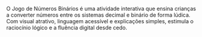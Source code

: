 O Jogo de Números Binários é uma atividade interativa que ensina crianças a converter números entre os sistemas decimal e binário de forma lúdica. Com visual atrativo, linguagem acessível e explicações simples, estimula o raciocínio lógico e a fluência digital desde cedo.
